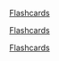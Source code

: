 <a href="../anki/Hydrocarbons.apkg" download>Flashcards</a>

<a href="../assets/bomb.png" download>Flashcards</a>

<a href="https://mint-garden.netlify.app/anki/Hydrocarbons.apkg/" download>Flashcards</a>
